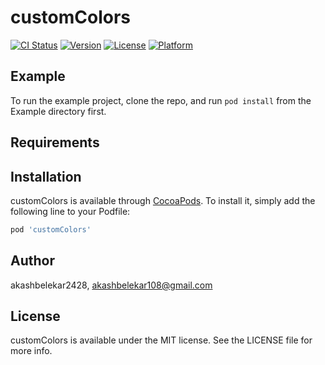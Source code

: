 # customColors

[![CI Status](https://img.shields.io/travis/akashbelekar2428/customColors.svg?style=flat)](https://travis-ci.org/akashbelekar2428/customColors)
[![Version](https://img.shields.io/cocoapods/v/customColors.svg?style=flat)](https://cocoapods.org/pods/customColors)
[![License](https://img.shields.io/cocoapods/l/customColors.svg?style=flat)](https://cocoapods.org/pods/customColors)
[![Platform](https://img.shields.io/cocoapods/p/customColors.svg?style=flat)](https://cocoapods.org/pods/customColors)

## Example

To run the example project, clone the repo, and run `pod install` from the Example directory first.

## Requirements

## Installation

customColors is available through [CocoaPods](https://cocoapods.org). To install
it, simply add the following line to your Podfile:

```ruby
pod 'customColors'
```

## Author

akashbelekar2428, akashbelekar108@gmail.com

## License

customColors is available under the MIT license. See the LICENSE file for more info.
